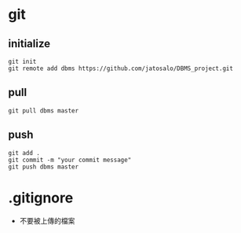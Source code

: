 # git
## initialize
```
git init
git remote add dbms https://github.com/jatosalo/DBMS_project.git
```
## pull
```
git pull dbms master
```
## push
```
git add .
git commit -m "your commit message"
git push dbms master
```
# .gitignore
* 不要被上傳的檔案
